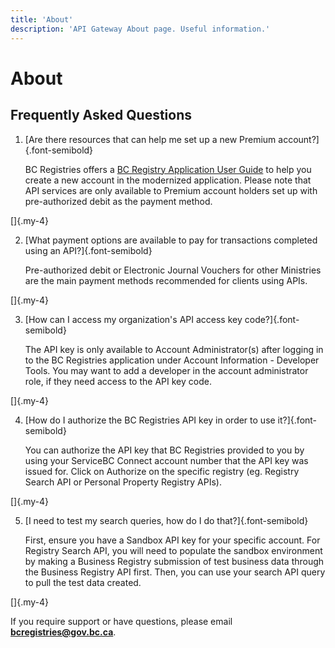```yaml
---
title: 'About'
description: 'API Gateway About page. Useful information.'
---
```


# About

## Frequently Asked Questions

1. [Are there resources that can help me set up a new Premium account?]{.font-semibold}

   BC Registries offers a <a href="https://www2.gov.bc.ca/assets/gov/employment-business-and-economic-development/business-management/permits-licences-and-registration/registries-guides/bc_registry_application_user_guide.pdf" target="_blank">BC Registry Application User Guide</a> to help you create a new account in the modernized application.
   Please note that API services are only available to Premium account holders set up with
   pre-authorized debit as the payment method.

[]{.my-4} <!--small line break, regular <br> is too large-->

2. [What payment options are available to pay for transactions completed using an API?]{.font-semibold}

   Pre-authorized debit or Electronic Journal Vouchers for other Ministries are the main payment methods recommended for clients using APIs.

[]{.my-4}

3. [How can I access my organization's API access key code?]{.font-semibold}

   The API key is only available to Account Administrator(s) after logging in to the BC Registries application under Account Information - Developer Tools. You may want to add a developer in the account administrator role, if they need access to the API key code.

[]{.my-4}

4. [How do I authorize the BC Registries API key in order to use it?]{.font-semibold}

   You can authorize the API key that BC Registries provided to you by using your ServiceBC Connect account number that the API key was issued for. Click on Authorize on the specific registry (eg. Registry Search API or Personal Property Registry APIs).

[]{.my-4}

5. [I need to test my search queries, how do I do that?]{.font-semibold}

   First, ensure you have a Sandbox API key for your specific account. For Registry Search API, you will need to populate the sandbox environment by making a Business Registry submission of test business data through the Business Registry API first. Then, you can use your search API query to pull the test data created.

[]{.my-4}

If you require support or have questions, please email **bcregistries@gov.bc.ca**.
